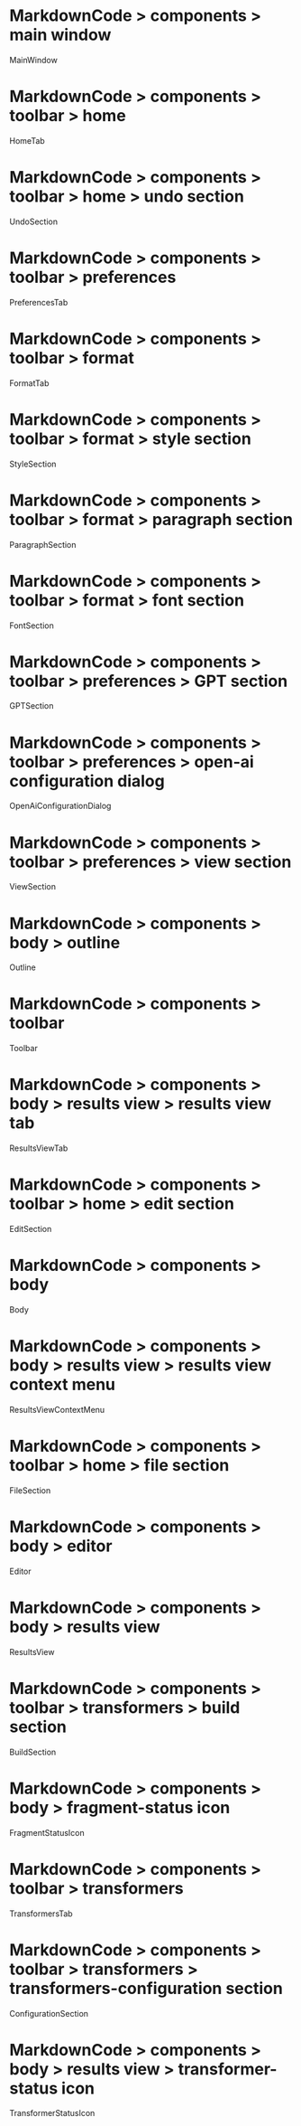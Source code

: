# MarkdownCode > components > main window
MainWindow
# MarkdownCode > components > toolbar > home
HomeTab
# MarkdownCode > components > toolbar > home > undo section
UndoSection
# MarkdownCode > components > toolbar > preferences
PreferencesTab
# MarkdownCode > components > toolbar > format
FormatTab
# MarkdownCode > components > toolbar > format > style section
StyleSection
# MarkdownCode > components > toolbar > format > paragraph section
ParagraphSection
# MarkdownCode > components > toolbar > format > font section
FontSection
# MarkdownCode > components > toolbar > preferences > GPT section
GPTSection
# MarkdownCode > components > toolbar > preferences > open-ai configuration dialog
OpenAiConfigurationDialog
# MarkdownCode > components > toolbar > preferences > view section
ViewSection
# MarkdownCode > components > body > outline
Outline
# MarkdownCode > components > toolbar
Toolbar
# MarkdownCode > components > body > results view > results view tab
ResultsViewTab
# MarkdownCode > components > toolbar > home > edit section
EditSection
# MarkdownCode > components > body
Body
# MarkdownCode > components > body > results view > results view context menu
ResultsViewContextMenu
# MarkdownCode > components > toolbar > home > file section
FileSection
# MarkdownCode > components > body > editor
Editor
# MarkdownCode > components > body > results view
ResultsView
# MarkdownCode > components > toolbar > transformers > build section
BuildSection
# MarkdownCode > components > body > fragment-status icon
FragmentStatusIcon
# MarkdownCode > components > toolbar > transformers
TransformersTab
# MarkdownCode > components > toolbar > transformers > transformers-configuration section
ConfigurationSection
# MarkdownCode > components > body > results view > transformer-status icon
TransformerStatusIcon
